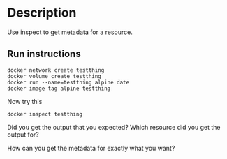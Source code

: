 # Description
Use inspect to get metadata for a resource.

## Run instructions

    docker network create testthing
    docker volume create testthing
    docker run --name=testthing alpine date
    docker image tag alpine testthing

Now try this

    docker inspect testthing

Did you get the output that you expected?
Which resource did you get the output for?

How can you get the metadata for exactly what you want?



